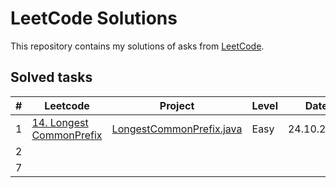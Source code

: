 # LeetCode Solutions

This repository contains my solutions of asks from [LeetCode](https://leetcode.com/).

## Solved tasks

| #   | Leetcode                                                                                     | Project                                                                                                       | Level | Date       | Runtime  | Memory |
| --- |----------------------------------------------------------------------------------------------|---------------------------------------------------------------------------------------------------------------|-------|------------|----------|--------|
| 1   | [14. Longest CommonPrefix](https://leetcode.com/problems/longest-common-prefix/description/) | [LongestCommonPrefix.java](src%2Fmain%2Fjava%2Forg%2Fleetcode%2Falgorithms%2Feasy%2FLongestCommonPrefix.java) | Easy  | 24.10.2024 | 6.06%    | 5.00%  |
| 2   |                                                                                              |                                                                                                               |       |            |          |        |
| 7   |                                                                                              |                                                                                                               |       |            |          |        |
